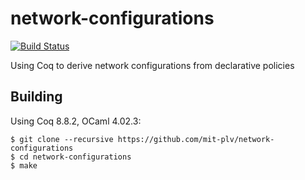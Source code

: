 # network-configurations

[![Build Status](https://travis-ci.org/mit-plv/network-configurations.svg?branch=master)](https://travis-ci.org/mit-plv/network-configurations)

Using Coq to derive network configurations from declarative policies

## Building

Using Coq 8.8.2, OCaml 4.02.3:

```
$ git clone --recursive https://github.com/mit-plv/network-configurations
$ cd network-configurations
$ make
```
